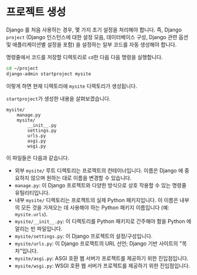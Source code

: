 # 프로젝트 생성

Django 를 처음 사용하는 경우, 몇 가지 초기 설정을 처리해야 합니다. 즉, Django `project` (Django 인스턴스에 대한 설정 모음, 데이터베이스 구성, Django 관련 옵션 및 애플리케이션별 설정을 포함) 을 설정하는 일부 코드를 자동 생성해야 합니다.

명령줄에서 코드를 저장할 디렉토리로 `cd`한 다음 다음 명령을 실행합니다.

```bash
cd ~/project
django-admin startproject mysite
```

이렇게 하면 현재 디렉토리에 `mysite` 디렉토리가 생성됩니다.

`startproject`가 생성한 내용을 살펴보겠습니다.

```plaintext
mysite/
    manage.py
    mysite/
        __init__.py
        settings.py
        urls.py
        asgi.py
        wsgi.py
```

이 파일들은 다음과 같습니다.

- 외부 `mysite/` 루트 디렉토리는 프로젝트의 컨테이너입니다. 이름은 Django 에 중요하지 않으며 원하는 대로 이름을 변경할 수 있습니다.
- `manage.py`: 이 Django 프로젝트와 다양한 방식으로 상호 작용할 수 있는 명령줄 유틸리티입니다.
- 내부 `mysite/` 디렉토리는 프로젝트의 실제 Python 패키지입니다. 이 이름은 내부의 모든 것을 가져오는 데 사용해야 하는 Python 패키지 이름입니다 (예: `mysite.urls`).
- `mysite/__init__.py`: 이 디렉토리를 Python 패키지로 간주해야 함을 Python 에 알리는 빈 파일입니다.
- `mysite/settings.py`: 이 Django 프로젝트의 설정/구성입니다.
- `mysite/urls.py`: 이 Django 프로젝트의 URL 선언; Django 기반 사이트의 "목차"입니다.
- `mysite/asgi.py`: ASGI 호환 웹 서버가 프로젝트를 제공하기 위한 진입점입니다.
- `mysite/wsgi.py`: WSGI 호환 웹 서버가 프로젝트를 제공하기 위한 진입점입니다.
